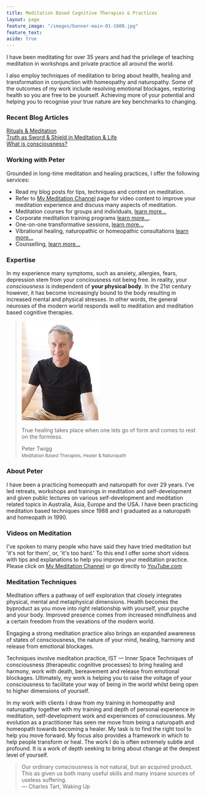 ```yaml
---
title: Meditation Based Cognitive Therapies & Practices 
layout: page
feature_image: "/images/banner-main-01-1600.jpg"
feature_text:
aside: true
---
```


I have been meditating for over 35 years and had the privilege of teaching meditation in workshops and private practice all around the world.

I also employ techniques of meditation to bring about health, healing and transformation in conjunction with homeopathy and naturopathy. Some of the outcomes of my work include resolving emotional blockages, restoring health so you are free to be yourself. Achieving more of your potential and helping you to recognise your true nature are key benchmarks to changing. 

### Recent Blog Articles
[Rituals & Meditation](/context/2020/08/09/rituals-&-meditation/)<br>
[Truth as Sword & Shield in Meditation & Life](/context/2020/05/31/truth-as-sword-and-shield-in-meditation-and-life/)<br>
[What is consciousness?](/context/2020/05/03/what-is-consciousness/)

### Working with Peter
Grounded in long-time meditation and healing practices, I offer the following services:
* Read my blog posts for tips, techniques and context on meditation.
* Refer to [My Meditation Channel](/my-meditation-channel) page for video content to improve your meditation experience and discuss many aspects of meditation.
* Meditation courses for groups and individuals, [learn more...](/events)
* Corporate meditation training programs [learn more...](/corporate).
* One-on-one transformative sessions, [learn more...](/sessions/#working-with-your-potential)
* Vibrational healing, naturopathic or homeopathic consultations [learn more...](/sessions/#counselling)
* Counselling, [learn more...](/sessions/#counselling)

### Expertise
In my experience many symptoms, such as anxiety, allergies, fears, depression stem from your conciousness not being free. In reality, your _consciousness_ is independent of **your physical body**. In the 21st century however, it has become increasingly bound to the body resulting in increased mental and physical stresses. In other words, the general neuroses of the modern world responds well to meditation and meditation based cognitive therapies.

<blockquote class="photo">
	<img src="/images/peter-twigg-photo.jpg" width="200">
	<p>True healing takes place when one lets go of form and comes to rest on the formless.</p>
	<footer>Peter Twigg<br><small>Meditation Based Therapies, Healer & Naturopath</small></footer>
</blockquote>

### About Peter
I have been a practicing homeopath and naturopath for over 29 years. I've led retreats, workshops and trainings in meditation and self-development and given public lectures on various self-development and meditation related topics in Australia, Asia, Europe and the USA. I have been practicing meditation based techniques since 1988 and I graduated as a naturopath and homeopath in 1990.

### Videos on Meditation
I've spoken to many people who have said they have tried meditation but 'it's not for them', or, 'it's too hard.' To this end I offer some short videos with tips and explanations to help you improve your meditation practice. Please click on [My Meditation Channel](/my-meditation-channel) or go directly to [YouTube.com](https://www.youtube.com/channel/UC8Ik2FYO2lu71QjNKxUW-qw)

### Meditation Techniques
Meditation offers a pathway of self exploration that closely integrates physical, mental and metaphysical dimensions. Health becomes the byproduct as you move into right relationship with yourself, your psyche and your body. Improved presence comes from increased mindfulness and a certain freedom from the vexations of the modern world. 

Engaging a strong meditation practice also brings an expanded awareness of states of consciousness, the nature of your mind, healing, harmony and release from emotional blockages.

Techniques involve meditation practice, IST — Inner Space Techniques of consciousness (therapeutic cognitive processes) to bring healing and harmony, work with death, bereavement and release from emotional blockages. Ultimately, my work is helping you to raise the voltage of your consciousness to facilitate your way of being in the world whilst being open to higher dimensions of yourself.

In my work with clients I draw from my training in homeopathy and naturopathy together with my training and depth of personal experience in meditation, self-development work and experiences of consciousness. My evolution as a practitioner has seen me move from being a naturopath and homeopath towards becoming a healer. My task is to find the right tool to help you move forward. My focus also provides a framework in which to help people transform or heal. The work I do is often extremely subtle and profound. It is a work of depth seeking to bring about change at the deepest level of yourself.

> Our ordinary consciousness is not natural, but an acquired product. This as given us both many useful skills and many insane sources of useless suffering.  
> &mdash; Charles Tart, Waking Up
